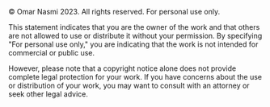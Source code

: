 © Omar Nasmi 2023. All rights reserved. For personal use only.

This statement indicates that you are the owner of the work and that others are not allowed to use or distribute it without your permission. 
By specifying "For personal use only," you are indicating that the work is not intended for commercial or public use.

However, please note that a copyright notice alone does not provide complete legal protection for your work.
If you have concerns about the use or distribution of your work, you may want to consult with an attorney or seek other legal advice.

